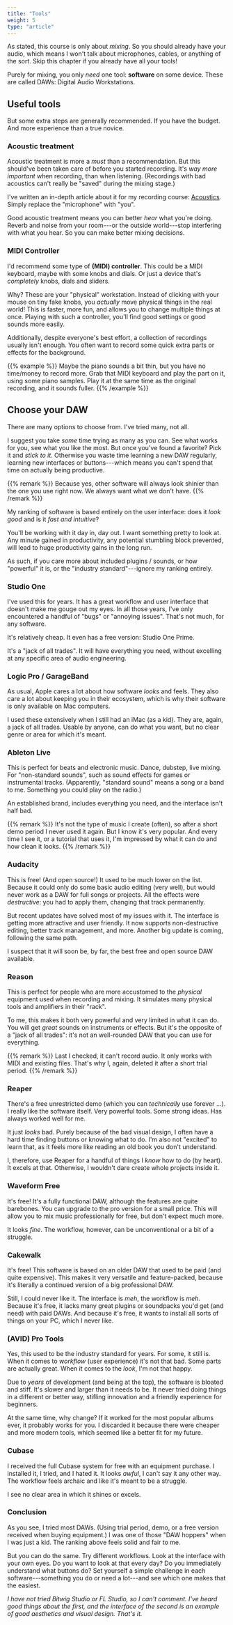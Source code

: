```yaml
---
title: "Tools"
weight: 5
type: "article"
---
```


As stated, this course is only about _mixing_. So you should already have your audio, which means I won't talk about microphones, cables, or anything of the sort. Skip this chapter if you already have all your tools!

Purely for mixing, you only _need_ one tool: **software** on some device. These are called DAWs: Digital Audio Workstations.

## Useful tools

But some extra steps are generally recommended. If you have the budget. And more experience than a true novice.

### Acoustic treatment

Acoustic treatment is more a _must_ than a recommendation. But this should've been taken care of before you started recording. It's _way more important_ when recording, than when listening. (Recordings with bad acoustics can't really be "saved" during the mixing stage.)

I've written an in-depth article about it for my recording course: [Acoustics](../../recording/space-i-acoustics/). Simply replace the "microphone" with "you".

Good acoustic treatment means you can better _hear_ what you're doing. Reverb and noise from your room---or the outside world---stop interfering with what you hear. So you can make better mixing decisions.

### MIDI Controller

I'd recommend some type of **(MIDI) controller**. This could be a MIDI keyboard, maybe with some knobs and dials. Or just a device that's _completely_ knobs, dials and sliders.

Why? These are your "physical" workstation. Instead of clicking with your mouse on tiny fake knobs, you _actually_ move physical things in the real world! This is faster, more fun, and allows you to change multiple things at once. Playing with such a controller, you'll find good settings or good sounds more easily.

Additionally, despite everyone's best effort, a collection of recordings usually isn't enough. You often want to record some quick extra parts or effects for the background. 

{{% example %}}
Maybe the piano sounds a bit thin, but you have no time/money to record more. Grab that MIDI keyboard and play the part on it, using some piano samples. Play it at the same time as the original recording, and it sounds fuller.
{{% /example %}}

## Choose your DAW

There are many options to choose from. I've tried many, not all. 

I suggest you take _some_ time trying as many as you can. See what works for you, see what you like the most. But once you've found a favorite? Pick it and _stick to it_. Otherwise you waste time learning a new DAW regularly, learning new interfaces or buttons---which means you can't spend that time on actually being productive. 

{{% remark %}}
Because yes, other software will always look shinier than the one you use right now. We always want what we don't have.
{{% /remark %}}

My ranking of software is based entirely on the user interface: does it _look good_ and is it _fast and intuitive_?

You'll be working with it day in, day out. I want something pretty to look at. Any minute gained in productivity, any potential stumbling block prevented, will lead to huge productivity gains in the long run.

As such, if you care more about included plugins / sounds, or how "powerful" it is, or the "industry standard"---ignore my ranking entirely.

### Studio One

I've used this for years. It has a great workflow and user interface that doesn't make me gouge out my eyes. In all those years, I've only encountered a handful of "bugs" or "annoying issues". That's not much, for any software.

It's relatively cheap. It even has a free version: Studio One Prime.

It's a "jack of all trades". It will have everything you need, without excelling at any specific area of audio engineering.

### Logic Pro / GarageBand

As usual, Apple cares a lot about how software _looks_ and feels. They also care a lot about keeping you in their ecosystem, which is why their software is only available on Mac computers.

I used these extensively when I still had an iMac (as a kid). They are, again, a jack of all trades. Usable by anyone, can do what you want, but no clear genre or area for which it's meant.

### Ableton Live

This is perfect for beats and electronic music. Dance, dubstep, live mixing. For "non-standard sounds", such as sound effects for games or instrumental tracks. (Apparently, "standard sound" means a song or a band to me. Something you could play on the radio.)

An established brand, includes everything you need, and the interface isn't half bad. 

{{% remark %}}
It's not the type of music I create (often), so after a short demo period I never used it again. But I know it's very popular. And every time I see it, or a tutorial that uses it, I'm impressed by what it can do and how clean it looks.
{{% /remark %}}

### Audacity

This is free! (And open source!) It used to be much lower on the list. Because it could only do some basic audio editing (very well), but would never work as a DAW for full songs or projects. All the effects were _destructive_: you had to apply them, changing that track permanently.

But recent updates have solved most of my issues with it. The interface is getting more attractive and user friendly. It now supports non-destructive editing, better track management, and more. Another big update is coming, following the same path.

I suspect that it will soon be, by far, the best free and open source DAW available.

### Reason

This is perfect for people who are more accustomed to the _physical_ equipment used when recording and mixing. It simulates many physical tools and amplifiers in their "rack".

To me, this makes it both very powerful and very limited in what it can do. You will get _great_ sounds on instruments or effects. But it's the opposite of a "jack of all trades": it's not an well-rounded DAW that you can use for everything. 

{{% remark %}}
Last I checked, it can't record audio. It only works with MIDI and existing files. That's why I, again, deleted it after a short trial period.
{{% /remark %}}

### Reaper

There's a free unrestricted demo (which you can _technically_ use forever ...). I really like the software itself. Very powerful tools. Some strong ideas. Has always worked well for me.

It just _looks_ bad. Purely because of the bad visual design, I often have a hard time finding buttons or knowing what to do. I'm also not "excited" to learn that, as it feels more like reading an old book you don't understand.

I, therefore, use Reaper for a handful of things I _know_ how to do (by heart). It excels at that. Otherwise, I wouldn't dare create whole projects inside it.

### Waveform Free

It's free! It's a fully functional DAW, although the features are quite barebones. You can upgrade to the pro version for a small price. This will allow you to mix music professionally for free, but don't expect much more.

It looks _fine_. The workflow, however, can be unconventional or a bit of a struggle.

### Cakewalk

It's free! This software is based on an older DAW that used to be paid (and quite expensive). This makes it very versatile and feature-packed, because it's literally a continued version of a big professional DAW.

Still, I could never like it. The interface is _meh_, the workflow is _meh_. Because it's free, it lacks many great plugins or soundpacks you'd get (and need) with paid DAWs. And because it's free, it wants to install all sorts of things on your PC, which I never like.

### (AVID) Pro Tools

Yes, this used to be the industry standard for years. For some, it still is. When it comes to _workflow_ (user experience) it's not that bad. Some parts are actually great. When it comes to the _look_, I'm not that happy.

Due to _years_ of development (and being at the top), the software is bloated and stiff. It's slower and larger than it needs to be. It never tried doing things in a different or better way, stifling innovation and a friendly experience for beginners.

At the same time, why change? If it worked for the most popular albums ever, it probably works for you. I discarded it because there were cheaper and more modern tools, which seemed like a better fit for my future.

### Cubase

I received the full Cubase system for free with an equipment purchase. I installed it, I tried, and I hated it. It looks _awful_, I can't say it any other way. The workflow feels archaic and like it's meant to be a struggle.

I see no clear area in which it shines or excels.

### Conclusion

As you see, I tried most DAWs. (Using trial period, demo, or a free version received when buying equipment.) I was one of those "DAW hoppers" when I was just a kid. The ranking above feels solid and fair to me.

But you can do the same. Try different workflows. Look at the interface with your own eyes. Do you want to look at that every day? Do you immediately understand what buttons do? Set yourself a simple challenge in each software---something you do or need a lot---and see which one makes that the easiest.

_I have not tried Bitwig Studio or FL Studio, so I can't comment. I've heard good things about the first, and the interface of the second is an example of good aesthetics and visual design. That's it._